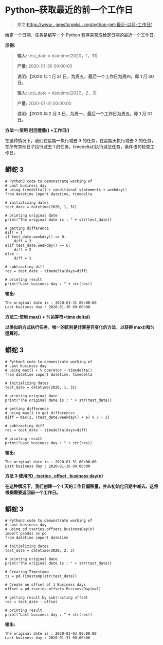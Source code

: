 # Python–获取最近的前一个工作日

> 原文:[https://www . geesforgeks . org/python-get-最近-以前-工作日/](https://www.geeksforgeeks.org/python-get-most-recent-previous-business-day/)

给定一个日期，任务是编写一个 Python 程序来获取给定日期的最近一个工作日。

**示例:**

> **输入:** test_date = datetime(2020，1，31)
> 
> **产量:** 2020-01-30 00:00:00
> 
> **说明:【2020 年 1 月 31 日，为周五，最后一个工作日为周四，即 1 月 30 日。**
> 
> **输入:** test_date = datetime(2020，2，3)
> 
> **产量:** 2020-01-31 00:00:00
> 
> **说明:【2020 年 2 月 3 日，为周一，最后一个工作日为周五，即 1 月 31 日。**

**方法一:使用** [**时间增量()**](https://www.geeksforgeeks.org/python-datetime-timedelta-function/) **+工作日()**

在这种情况下，我们在星期一执行减去 3 的任务，在星期天执行减去 2 的任务，在所有其他日子执行减去 1 的任务。timedelta()执行减法任务，条件语句检查工作日。

## 蟒蛇 3

```
# Python3 code to demonstrate working of
# Last business day
# using timedelta() + conditional statements + weekday()
from datetime import datetime, timedelta

# initializing dates
test_date = datetime(2020, 1, 31)

# printing original date
print("The original date is : " + str(test_date))

# getting difference
diff = 1
if test_date.weekday() == 0:
    diff = 3
elif test_date.weekday() == 6:
    diff = 2
else :
    diff = 1

# subtracting diff 
res = test_date - timedelta(days=diff)

# printing result
print("Last business day : " + str(res))
```

**输出:**

```
The original date is : 2020-01-31 00:00:00
Last business day : 2020-01-30 00:00:00
```

**方法二:使用** [**max()**](https://www.geeksforgeeks.org/python-max-function/) **+ %运算符+**[**time delta()**](https://www.geeksforgeeks.org/python-datetime-timedelta-function/)

**以类似的方式执行任务，唯一的区别是计算差异变化的方法，以获得 max()和%运算符。**

## **蟒蛇 3**

```
# Python3 code to demonstrate working of
# Last business day
# using max() + % operator + timedelta() 
from datetime import datetime, timedelta

# initializing dates
test_date = datetime(2020, 1, 31)

# printing original date
print("The original date is : " + str(test_date))

# getting difference
# using max() to get differences 
diff = max(1, (test_date.weekday() + 6) % 7 - 3)

# subtracting diff 
res = test_date - timedelta(days=diff)

# printing result
print("Last business day : " + str(res))
```

****输出:****

```
The original date is : 2020-01-31 00:00:00
Last business day : 2020-01-30 00:00:00
```

****方法 3:使用**[**PD . tseries . offset . business day(n)**](https://www.geeksforgeeks.org/python-pandas-tseries-offsets-businessday/)**

**在这种情况下，我们创建一个 1 天的工作日偏移量，并从初始化日期中减去。这将根据需要返回前一个工作日。**

## **蟒蛇 3**

```
# Python3 code to demonstrate working of
# Last business day
# using pd.tseries.offsets.BusinessDay(n)
import pandas as pd
from datetime import datetime

# initializing dates
test_date = datetime(2020, 2, 3)

# printing original date
print("The original date is : " + str(test_date))

# Creating Timestamp
ts = pd.Timestamp(str(test_date))

# Create an offset of 1 Business days
offset = pd.tseries.offsets.BusinessDay(n=1)

# getting result by subtracting offset
res = test_date - offset

# printing result
print("Last business day : " + str(res))
```

****输出:****

```
The original date is : 2020-02-03 00:00:00
Last business day : 2020-01-31 00:00:00
```